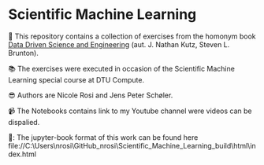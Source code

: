 # Scientific Machine Learning

:unicorn: This repository contains a collection of exercises from the homonym book [Data Driven Science and Engineering](https://databookuw.com/) (aut. J. Nathan Kutz, Steven L. Brunton). 

:books: The exercises were executed in occasion of the Scientific Machine Learning special course at DTU Compute. 

:sunglasses: Authors are Nicole Rosi and Jens Peter Schøler. 

:video_camera: The Notebooks contains link to my Youtube channel were videos can be dispalied. 

📔: The jupyter-book format of this work can be found here file://C:\Users\nrosi\GitHub_nrosi\Scientific_Machine_Learning\_build\html\index.html
